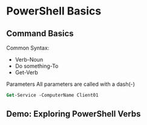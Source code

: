 # PowerShell Basics
## Command Basics
Common Syntax:
* Verb-Noun
* Do something-To
* Get-Verb

Parameters
All parameters are called with a dash(-)

```ps
Get-Service -ComputerName Client01
```

## Demo: Exploring PowerShell Verbs
